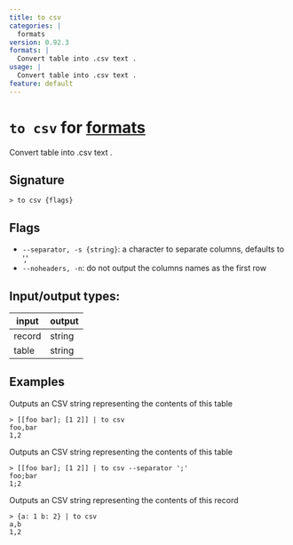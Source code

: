 ```yaml
---
title: to csv
categories: |
  formats
version: 0.92.3
formats: |
  Convert table into .csv text .
usage: |
  Convert table into .csv text .
feature: default
---
```

<!-- This file is automatically generated. Please edit the command in https://github.com/nushell/nushell instead. -->

# `to csv` for [formats](/commands/categories/formats.md)

<div class='command-title'>Convert table into .csv text .</div>

## Signature

```> to csv {flags} ```

## Flags

 -  `--separator, -s {string}`: a character to separate columns, defaults to ','
 -  `--noheaders, -n`: do not output the columns names as the first row


## Input/output types:

| input  | output |
| ------ | ------ |
| record | string |
| table  | string |
## Examples

Outputs an CSV string representing the contents of this table
```nu
> [[foo bar]; [1 2]] | to csv
foo,bar
1,2

```

Outputs an CSV string representing the contents of this table
```nu
> [[foo bar]; [1 2]] | to csv --separator ';'
foo;bar
1;2

```

Outputs an CSV string representing the contents of this record
```nu
> {a: 1 b: 2} | to csv
a,b
1,2

```
